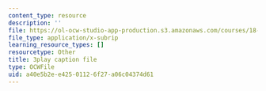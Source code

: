 ```yaml
---
content_type: resource
description: ''
file: https://ol-ocw-studio-app-production.s3.amazonaws.com/courses/18-01sc-single-variable-calculus-fall-2010/a40e5b2ee42501126f27a06c04374d61_Bb-bgJdOqig.srt
file_type: application/x-subrip
learning_resource_types: []
resourcetype: Other
title: 3play caption file
type: OCWFile
uid: a40e5b2e-e425-0112-6f27-a06c04374d61
---
```

